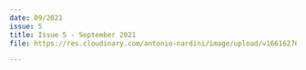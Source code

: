 ```yaml
---
date: 09/2021
issue: 5
title: Issue 5 - September 2021
file: https://res.cloudinary.com/antonio-nardini/image/upload/v1661627650/Upton%20Times/Issue_5_Upton_September_2021_Upton_Times_VP_v2_A4_web_mstufa.pdf

---
```


